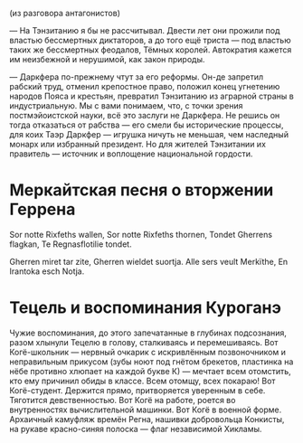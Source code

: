 (из разговора антагонистов)

— На Тэнзитанию я бы не рассчитывал. Двести лет они прожили под властью бессмертных диктаторов, а до того ещё триста — под властью таких же бессмертных феодалов, Тёмных королей. Автократия кажется им неизбежной и нерушимой, как закон природы.

— Даркфера по-прежнему чтут за его реформы. Он-де запретил рабский труд, отменил крепостное право, положил конец угнетению народов Пояса и крестьян, превратил Тэнзитанию из аграрной страны в индустриальную. Мы с вами понимаем, что, с точки зрения постмэйоистской науки, всё это заслуги не Даркфера. Не решись он тогда отказаться от рабства — его смели бы исторические процессы, для коих Таэр Даркфер — игрушка ничуть не меньшая, чем наследный монарх или избранный президент. Но для жителей Тэнзитании их правитель — источник и воплощение национальной гордости.

# Меркайтская песня о вторжении Геррена

Sor notte Rixfeths wallen,
Sor notte Rixfeths thornen,
Tondet Gherrens flagkan,
Te Regnasflotilie tondet.

Gherren miret tar zite,
Gherren wieldet suortja.
Alle sers veult Merkïthe,
En Irantoka esch Notja.

# Тецель и воспоминания Куроганэ

Чужие воспоминания, до этого запечатанные в глубинах подсознания, разом хлынули Тецелю в голову, сталкиваясь и перемешиваясь.
Вот Когё-школьник — нервный очкарик с искривлённым позвоночником и неправильным прикусом (зубы ноют под гнётом брекетов, пластинка на нёбе противно хлюпает на каждой букве К) — мечтает всем отомстить, кто ему причинил обиды в классе. Всем отомщу, всех покараю!
Вот Когё-студент. Держится прямо, притворяется уверенным в себе. Тяготится девственностью.
Вот Когё на работе, роется во внутренностях вычислительной машинки.
Вот Когё в военной форме. Архаичный камуфляж времён Регна, нашивки добровольца Конкисты, на рукаве красно-синяя полоска — флаг независимой Хикламы.
